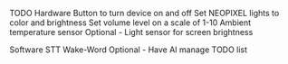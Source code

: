 TODO
Hardware
Button to turn device on and off
Set NEOPIXEL lights to color and brightness
Set volume level on a scale of 1-10
Ambient temperature sensor
Optional - Light sensor for screen brightness

Software
STT
Wake-Word
Optional - Have AI manage TODO list
